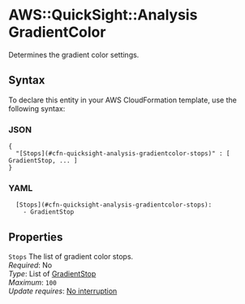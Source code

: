 # AWS::QuickSight::Analysis GradientColor<a name="aws-properties-quicksight-analysis-gradientcolor"></a>

Determines the gradient color settings\.

## Syntax<a name="aws-properties-quicksight-analysis-gradientcolor-syntax"></a>

To declare this entity in your AWS CloudFormation template, use the following syntax:

### JSON<a name="aws-properties-quicksight-analysis-gradientcolor-syntax.json"></a>

```
{
  "[Stops](#cfn-quicksight-analysis-gradientcolor-stops)" : [ GradientStop, ... ]
}
```

### YAML<a name="aws-properties-quicksight-analysis-gradientcolor-syntax.yaml"></a>

```
  [Stops](#cfn-quicksight-analysis-gradientcolor-stops):
    - GradientStop
```

## Properties<a name="aws-properties-quicksight-analysis-gradientcolor-properties"></a>

`Stops` <a name="cfn-quicksight-analysis-gradientcolor-stops"></a>
The list of gradient color stops\.  
_Required_: No  
_Type_: List of [GradientStop](aws-properties-quicksight-analysis-gradientstop.md)  
_Maximum_: `100`  
_Update requires_: [No interruption](https://docs.aws.amazon.com/AWSCloudFormation/latest/UserGuide/using-cfn-updating-stacks-update-behaviors.html#update-no-interrupt)

